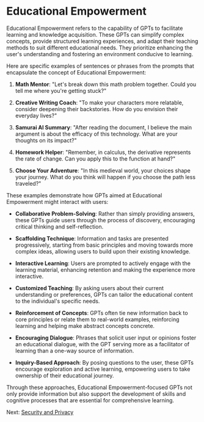 # Educational Empowerment

Educational Empowerment refers to the capability of GPTs to facilitate learning and knowledge acquisition. These GPTs can simplify complex concepts, provide structured learning experiences, and adapt their teaching methods to suit different educational needs. They prioritize enhancing the user's understanding and fostering an environment conducive to learning.

Here are specific examples of sentences or phrases from the prompts that encapsulate the concept of Educational Empowerment:

1. **Math Mentor**: "Let's break down this math problem together. Could you tell me where you're getting stuck?"

2. **Creative Writing Coach**: "To make your characters more relatable, consider deepening their backstories. How do you envision their everyday lives?"

3. **Samurai AI Summary**: "After reading the document, I believe the main argument is about the efficacy of this technology. What are your thoughts on its impact?"

4. **Homework Helper**: "Remember, in calculus, the derivative represents the rate of change. Can you apply this to the function at hand?"

5. **Choose Your Adventure**: "In this medieval world, your choices shape your journey. What do you think will happen if you choose the path less traveled?"

These examples demonstrate how GPTs aimed at Educational Empowerment might interact with users:

- **Collaborative Problem-Solving**: Rather than simply providing answers, these GPTs guide users through the process of discovery, encouraging critical thinking and self-reflection.

- **Scaffolding Technique**: Information and tasks are presented progressively, starting from basic principles and moving towards more complex ideas, allowing users to build upon their existing knowledge.

- **Interactive Learning**: Users are prompted to actively engage with the learning material, enhancing retention and making the experience more interactive.

- **Customized Teaching**: By asking users about their current understanding or preferences, GPTs can tailor the educational content to the individual's specific needs.

- **Reinforcement of Concepts**: GPTs often tie new information back to core principles or relate them to real-world examples, reinforcing learning and helping make abstract concepts concrete.

- **Encouraging Dialogue**: Phrases that solicit user input or opinions foster an educational dialogue, with the GPT serving more as a facilitator of learning than a one-way source of information.

- **Inquiry-Based Approach**: By posing questions to the user, these GPTs encourage exploration and active learning, empowering users to take ownership of their educational journey.

Through these approaches, Educational Empowerment-focused GPTs not only provide information but also support the development of skills and cognitive processes that are essential for comprehensive learning.

Next: [Security and Privacy](Security-and-Privacy.html)
